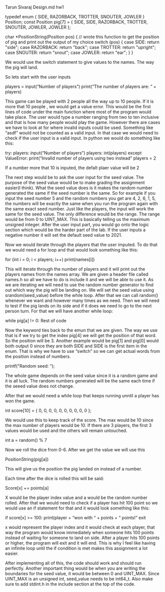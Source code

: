 Tarun Sivaraj
Design.md
hw1


typedef enum { SIDE, RAZORBACK, TROTTER, SNOUTER, JOWLER } Position;
const Position pig[7] = { SIDE, SIDE, RAZORBACK, TROTTER, SNOUTER, JOWLER, JOWLER };


char *PositionString(Position
        pos) { // wrote this function to get the position of pig and print out the output of my choice
    switch (pos) {
    case SIDE: return "side";
    case RAZORBACK: return "back";
    case TROTTER: return "upright";
    case SNOUTER: return "snout";
    case JOWLER: return "ear";
    }
}

We would use the switch statement to give values to the names. The way the pig will land.

So lets start with the user inputs

players = input(“Number of players”)
print(“The number of players are: “ + players)

This game can be played with 2 people all the way up to 10 people. If it is more that 10 people ,
 we would get a value error. This would be the first lines of code under the main function where 
 most of the program would take place. The user would type a number ranging from two to ten inclusive 
 and that is how many people would play the game. However there are cases we have to look
at for where invalid inputs could be used. Something like “asdf” would not be counted as a valid input. 
In that case we would need to check if the user input is a valid input.
In python we would do something like this:


try:
    players: input(“Number of players”)
    players: int(players)
except ValueError:
    print(“Invalid number of players using two instead”
    players = 2

If a number more that 10 is inputed, the defalt plaer value will be 2

The next step would be to ask the user input for the seed value. The purpose of the
seed value would be to make grading the assignment easier(I think). What the seed value
does is it makes the random number generated the same if the seed number is the same. So
for example if you input the seed number 5 and the random numbers you get are 4, 2, 6, 1, 5,
the numbers will be exactly the same when you run the program again with the same exact
seed number. Just like the players, the input will work the same for the seed value. The only
difference would be the range. The range would be from 0 to UINT_MAX. This is basically
telling us the maximum unsigned integer. After the user input part, you would go onto the
logic section which would be the harder part of the lab. If the user inputs a negative number it
will set the default seed value to 2021.

Now we would iterate through the players that the user imputed. To do that we would need a
for loop and that would look something like this:

for (int i = 0; i < players; i++)
    print(names[i])

This will iterate through the number of players and it will print out the players names
from the names array. We are given a header file called names.h so all we have to do is
include it and we will be able to use it. As we are iterating we will need to use the random
number generator to find out which way the pig will be landing on. We will set the seed value
using srandom(seed_value) before the while loop. After that we can call random() whenever
we want and however many times as we need. Then we will need to test if the pig lands on its
side and if it does we need to go to the next person turn. For that we will have another while
loop:

while pig[a] != 0:
    Rest of code

Now the keyword ties back to the emun that we are given. The way we use that is if
we try to get the index pig[4] we will get the position of that word. So the position will be 3.
Another example would be pig[1] and pig[0] would both output 0 since they are both SIDE
and SIDE is the first item in the enum. That is why we have to use “switch” so we can get
actual words from the position instead of numbers.


printf("Random seed: ");

The whole game depends on the seed value since it is a random game and it is all luck. The random numbers
 generated will be the same each time if the seeed value does not change.

After that we would need a while loop that keeps running unntil a player has won the game.

int score[10] = { 0, 0, 0, 0, 0, 0, 0, 0, 0, 0 };

We would use this to keep track of the score. The max would be 10 since the max number of players would be 10.
If there are 3 players, the first 3 values would be used and the others will remain untouched.

int a = random() % 7 

Now we roll the dice from 0-6. 
After we get the value we will use this

PositionString(pig[a])

This will give us the position the pig landed on instead of a number. 

Each time after the dice is rolled this will be said:

Score[x] += points[a]

X would be the player index value and a would be the random number rolled. After that we
would need to check if a player has hit 100 point so we would use an if statement for that and
it would look something like this:

if score[x] >= 100:
print(player + “won with “ + points + “ points!”
exit

x would represent the player index and it would check at each player, that way the program
would know immediately when someone hits 100 points instead of waiting for someone to
land on side. After a player hits 100 points or higher, the program will exit and it will end.
This is why I feel like having an infinite loop until the if condition is met makes this
assignment a lot easier.

After implementing all of this, the code should work and should run perfectly. Another
important thing would be when you are writing the boundaries for the seed value, it would be
between 0 and UINT_MAX. Since UINT_MAX is an unsigned int, seed_value needs to be
int64_t. Also make sure to add stdint.h in the include section at the top of the code.